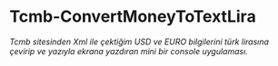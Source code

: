 # Tcmb-ConvertMoneyToTextLira

*Tcmb sitesinden Xml ile çektiğim USD ve EURO bilgilerini türk lirasına çevirip ve yazıyla ekrana yazdıran mini bir console uygulaması.*
